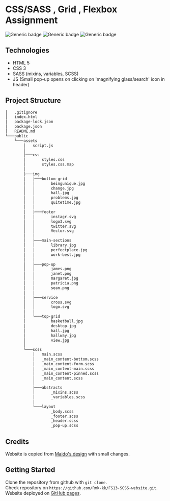 # CSS/SASS , Grid , Flexbox Assignment

![Generic badge](https://img.shields.io/badge/CSS-v.3-green.svg)
![Generic badge](https://img.shields.io/badge/HTML-v.5-blue.svg)
![Generic badge](https://img.shields.io/badge/SASS-v.1.56-pink.svg)

## Technologies

* HTML 5
* CSS 3
* SASS (mixins, variables, SCSS)
* JS (Small pop-up opens on clicking on 'magnifying glass/search' icon in header)

## Project Structure

``` bash 
│   .gitignore
│   index.html
│   package-lock.json
│   package.json
│   README.md
└───public
    └───assets
        │   script.js
        │
        ├───css
        │       styles.css
        │       styles.css.map
        │
        ├───img
        │   ├───bottom-grid
        │   │       beingunique.jpg
        │   │       change.jpg
        │   │       hall.jpg
        │   │       problems.jpg
        │   │       quitetime.jpg
        │   │
        │   ├───footer
        │   │       instagr.svg
        │   │       logo3.svg
        │   │       twitter.svg
        │   │       Vector.svg
        │   │
        │   ├───main-sections
        │   │       library.jpg
        │   │       perfectplace.jpg
        │   │       work-best.jpg
        │   │
        │   ├───pop-up
        │   │       james.png
        │   │       janet.png
        │   │       margaret.jpg
        │   │       patricia.png
        │   │       sean.png
        │   │
        │   ├───service
        │   │       cross.svg
        │   │       logo.svg
        │   │
        │   └───top-grid
        │           basketball.jpg
        │           desktop.jpg
        │           hall.jpg
        │           hallway.jpg
        │           view.jpg
        │
        └───scss
            │   main.scss
            │   _main_content-bottom.scss
            │   _main_content-form.scss
            │   _main_content-main.scss
            │   _main_content-pinned.scss
            │   _main_content.scss
            │
            ├───abstracts
            │       _mixins.scss
            │       _variables.scss
            │
            └───layout
                    _body.scss
                    _footer.scss
                    _header.scss
                    _pop-up.scss

```

## Credits

Website is copied from [Maido's design](https://maido-dark.fueko.net/) with small changes.

## Getting Started

Clone the repository from github with `git clone`. <br>
Check repository on `https://github.com/Rmk-kk/FS13-SCSS-website.git`. <br>
Website deployed on [GitHub pages](https://rmk-kk.github.io/FS13-SCSS-website/).